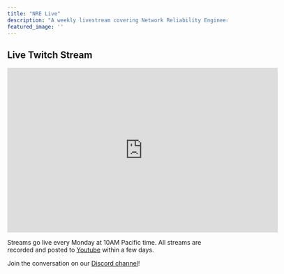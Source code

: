 ```yaml
---
title: "NRE Live"
description: "A weekly livestream covering Network Reliability Engineering principles, and NRE Labs news!"
featured_image: ''
---
```


## Live Twitch Stream

<iframe src="https://player.twitch.tv/?channel=nrelabs" frameborder="0" allowfullscreen="true" scrolling="no" height="378" width="620"></iframe>

Streams go live every Monday at 10AM Pacific time. All streams are recorded and posted to [Youtube](https://www.youtube.com/channel/UCbfZq3sDGx6gmv7KRrhRh4g) within a few days.

Join the conversation on our [Discord channel](https://discord.gg/fRuSUyD)!
